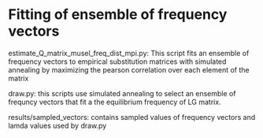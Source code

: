 # Fitting of ensemble of frequency vectors

estimate_Q_matrix_musel_freq_dist_mpi.py: This script fits an ensemble of frequency vectors to empirical substitution matrices with simulated annealing by maximizing the pearson correlation over each element of the matrix

draw.py: this scripts use simulated annealing to select an ensemble of frequncy vectors that fit a the equilibrium frequency of LG matrix.

results/sampled_vectors: contains sampled values of frequency vectors and lamda values used by draw.py
